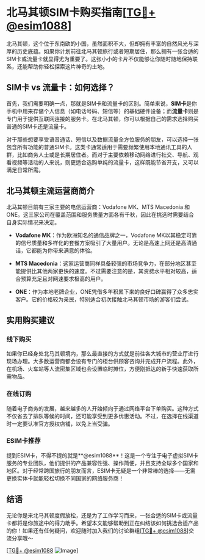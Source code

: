 # 北马其顿SIM卡购买指南[[TG💪+ @esim1088](https://t.me/s/esim1088)]

北马其顿，这个位于东南欧的小国，虽然面积不大，但却拥有丰富的自然风光与深厚的历史底蕴。如果你计划前往北马其顿旅行或者短期居住，那么拥有一张合适的SIM卡或流量卡就显得尤为重要了。这张小小的卡片不仅能够让你随时随地保持联系，还能帮助你轻松探索这片神奇的土地。

## SIM卡 vs 流量卡：如何选择？

首先，我们需要明确一点，那就是SIM卡和流量卡的区别。简单来说，**SIM卡**是你手机中用来存储个人信息（如电话号码、短信等）的基础硬件设备；而**流量卡**则是专门用于提供互联网连接的服务卡。在北马其顿，你可以根据自己的需求选择购买普通的SIM卡还是流量卡。

对于那些想要享受语音通话、短信以及数据流量全方位服务的朋友，可以选择一张包含所有功能的普通SIM卡。这类卡通常适用于需要频繁使用本地通讯工具的人群，比如商务人士或是长期居住者。而对于主要依赖移动网络进行社交、导航、观看视频等活动的人来说，则更适合选购单纯的流量卡，这样既能节省开支，又可以满足日常所需。

## 北马其顿主流运营商简介

北马其顿目前有三家主要的电信运营商：Vodafone MK、MTS Macedonia 和 ONE。这三家公司在覆盖范围和服务质量方面各有千秋，因此在挑选时需要结合自身实际情况来决定。

- **Vodafone MK**：作为欧洲知名的通信品牌之一，Vodafone MK以其稳定可靠的信号质量和多样化的套餐方案吸引了大量用户。无论是高速上网还是高清通话，它都能为你带来满意的体验。
  
- **MTS Macedonia**：这家运营商同样具备较强的市场竞争力，在部分地区甚至能提供比其他两家更快的速度。不过需要注意的是，其资费水平相对较高，适合预算充足且对网速要求极高的用户。

- **ONE**：作为本地老牌企业，ONE凭借多年积累下来的良好口碑赢得了众多忠实客户。它的价格较为亲民，特别适合初次接触北马其顿市场的游客们尝试。

## 实用购买建议

### 线下购买
如果你已经身处北马其顿境内，那么最直接的方式就是前往各大城市的营业厅进行现场办理。大多数运营商都会设有专门的柜台供顾客咨询并完成开户流程。此外，在机场、火车站等人流密集区域也会设置临时摊位，方便刚抵达的新手快速获取所需物品。

### 在线订购
随着电子商务的发展，越来越多的人开始倾向于通过网络平台下单购买。这种方式不仅省去了排队等候的时间，还可能享受到更多优惠活动。不过，在选择在线渠道时一定要认准官方授权店铺，以免上当受骗。

### ESIM卡推荐
提到ESIM卡，不得不提的就是**@esim1088**！这是一个专注于电子虚拟SIM卡服务的专业团队，他们提供的产品兼容性强、操作简便，并且支持全球多个国家和地区。对于经常跨国旅行的朋友而言，ESIM卡无疑是一个非常棒的选择——无需更换实体卡就能轻松切换不同国家的网络服务商！

## 结语

无论你是来北马其顿度假放松，还是为了工作学习而来，一张合适的SIM卡或流量卡都将是你旅途中的得力助手。希望本文能够帮助到正在纠结该如何挑选合适产品的你！如果还有任何疑问，欢迎随时加入我们的讨论群组[[TG💪+ @esim1088](https://t.me/s/esim1088)]交流分享哦～

[[TG💪+ @esim1088](https://t.me/s/esim1088) ![Image](https://i.postimg.cc/4NQfJmqS/Snipaste-2025-05-13-00-14-12.png)]